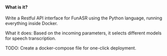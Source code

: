 #### What is it?
Write a Restful API interface for FunASR using the Python language, running everything inside Docker.

What it does: Based on the incoming parameters, it selects different models for speech transcription.

TODO: Create a docker-compose file for one-click deployment.